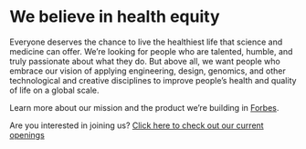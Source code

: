# We believe in health equity
Everyone deserves the chance to live the healthiest life that science and medicine can
offer. We’re looking for people who are talented, humble, and truly passionate about what
they do. But above all, we want people who embrace our vision of applying engineering,
design, genomics, and other technological and creative disciplines to improve people’s
health and quality of life on a global scale.

Learn more about our mission and the product we’re building in [Forbes](https://www.forbes.com/sites/insights-intelai/2019/02/11/technology-alone-wont-save-healthcare-but-it-will-redefine-it/#45daa9b24269).

Are you interested in joining us? [Click here to check out our current openings](https://www.color.com/careers)
